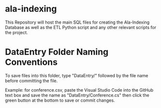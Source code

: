 # ala-indexing

This Repository will host the main SQL files for creating the Ala-Indexing Database as well as the ETL Python script and any other relevant scripts for the project.

# DataEntry Folder Naming Conventions

To save files into this folder, type "DataEntry/" followed by the file name before committing the file.

Example: for conference.csv, paste the Visual Studio Code into the GitHub text box and save the name as "DataEntry/Conference.cs" then click the green button at the bottom to save or commit changes.
